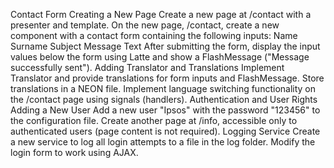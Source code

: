 Contact Form
Creating a New Page
Create a new page at /contact with a presenter and template.
On the new page, /contact, create a new component with a contact form containing the following inputs:
Name
Surname
Subject
Message Text
After submitting the form, display the input values below the form using Latte and show a FlashMessage ("Message successfully sent").
Adding Translator and Translations
Implement Translator and provide translations for form inputs and FlashMessage. Store translations in a NEON file.
Implement language switching functionality on the /contact page using signals (handlers).
Authentication and User Rights
Adding a New User
Add a new user "Ipsos" with the password "123456" to the configuration file.
Create another page at /info, accessible only to authenticated users (page content is not required).
Logging Service
Create a new service to log all login attempts to a file in the log folder.
Modify the login form to work using AJAX.
